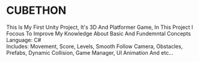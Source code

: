 # CUBETHON
This Is My First Unity Project, It's 3D And Platformer Game, In This Project I Focous To Improve My Knowledge About Basic And Fundemntal Concepts <br>
Language: C#<br>
Includes: Movement, Score, Levels, Smooth Follow Camera, Obstacles, Prefabs, Dynamic Collision, Game Manager, UI Animation And etc...
